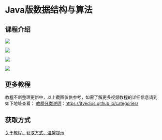 # Java版数据结构与算法

## 课程介绍

![](img/Java版数据结构与算法.jpg)

<!--more-->

![](img/Java版数据结构与算法1.jpg)

![](img/Java版数据结构与算法2.jpg)

![](img/Java版数据结构与算法3.jpg)

## 更多教程

教程不断整理更新中，以上截图仅供参考，如需了解更多视频教程的详细信息请到如下地址查看：
[教程分类说明](https://itvedios.github.io/categories/)：<https://itvedios.github.io/categories/>

## 获取方式

[关于教程、获取方式、温馨提示](https://itvedios.github.io/about/)
